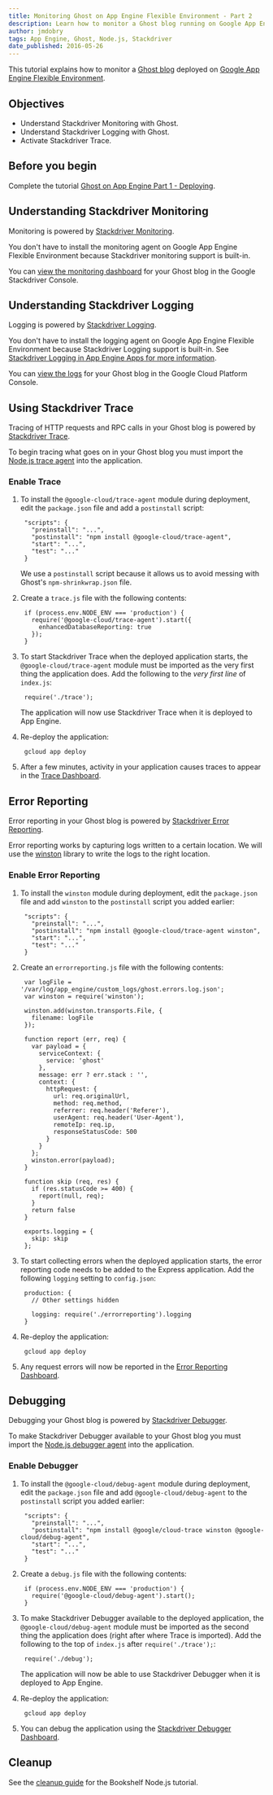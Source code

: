 ```yaml
---
title: Monitoring Ghost on App Engine Flexible Environment - Part 2
description: Learn how to monitor a Ghost blog running on Google App Engine flexible environment.
author: jmdobry
tags: App Engine, Ghost, Node.js, Stackdriver
date_published: 2016-05-26
---
```

This tutorial explains how to monitor a [Ghost blog][ghost] deployed on
[Google App Engine Flexible Environment][flex].

## Objectives

* Understand Stackdriver Monitoring with Ghost.
* Understand Stackdriver Logging with Ghost.
* Activate Stackdriver Trace.

## Before you begin

Complete the tutorial [Ghost on App Engine Part 1 - Deploying][deploying].

## Understanding Stackdriver Monitoring

Monitoring is powered by [Stackdriver Monitoring][monitoring].

You don't have to install the monitoring agent on Google App Engine Flexible
Environment because Stackdriver monitoring support is built-in.

You can [view the monitoring dashboard][mon_dash] for your Ghost blog in the
Google Stackdriver Console.

[monitoring]: https://cloud.google.com/monitoring/
[mon_dash]: https://app.google.stackdriver.com/services/app-engine/

## Understanding Stackdriver Logging

Logging is powered by [Stackdriver Logging][logging].

You don't have to install the logging agent on Google App Engine Flexible
Environment because Stackdriver Logging support is built-in. See
[Stackdriver Logging in App Engine Apps for more information][logging].

You can [view the logs][logs] for your Ghost blog in the Google Cloud Platform
Console.

[logging]: https://cloud.google.com/logging/
[gae_logging]: https://cloud.google.com/appengine/articles/logging
[logs]: https://console.cloud.google.com/logs?service=appengine.googleapis.com

## Using Stackdriver Trace

Tracing of HTTP requests and RPC calls in your Ghost blog is powered by
[Stackdriver Trace][trace].

To begin tracing what goes on in your Ghost blog you must import the
[Node.js trace agent][trace_agent] into the application.

[trace]: https://cloud.google.com/trace/
[trace_agent]: https://github.com/GoogleCloudPlatform/cloud-trace-nodejs

### Enable Trace

1. To install the `@google-cloud/trace-agent` module during deployment, edit the
`package.json` file and add a `postinstall` script:

        "scripts": {
          "preinstall": "...",
          "postinstall": "npm install @google-cloud/trace-agent",
          "start": "...",
          "test": "..."
        }

    We use a `postinstall` script because it allows us to avoid messing with
    Ghost's `npm-shrinkwrap.json` file.

1. Create a `trace.js` file with the following contents:

        if (process.env.NODE_ENV === 'production') {
          require('@google-cloud/trace-agent').start({
            enhancedDatabaseReporting: true
          });
        }

1. To start Stackdriver Trace when the deployed application starts, the
`@google-cloud/trace-agent` module must be imported as the very first thing the
application does. Add the following to the _very first line_ of `index.js`:

        require('./trace');

    The application will now use Stackdriver Trace when it is deployed to App
    Engine.

1. Re-deploy the application:

        gcloud app deploy

1. After a few minutes, activity in your application causes traces to appear in
the [Trace Dashboard][trace_dashboard].

[trace_dashboard]: https://console.cloud.google.com/traces/traces

## Error Reporting

Error reporting in your Ghost blog is powered by [Stackdriver Error Reporting][errorreporting].

Error reporting works by capturing logs written to a certain location. We will
use the [winston][winston] library to write the logs to the right location.

[winston]: https://github.com/winstonjs/winston

### Enable Error Reporting

1. To install the `winston` module during deployment, edit the `package.json`
file and add `winston` to the `postinstall` script you added earlier:

        "scripts": {
          "preinstall": "...",
          "postinstall": "npm install @google-cloud/trace-agent winston",
          "start": "...",
          "test": "..."
        }

1. Create an `errorreporting.js` file with the following contents:

        var logFile = '/var/log/app_engine/custom_logs/ghost.errors.log.json';
        var winston = require('winston');

        winston.add(winston.transports.File, {
          filename: logFile
        });

        function report (err, req) {
          var payload = {
            serviceContext: {
              service: 'ghost'
            },
            message: err ? err.stack : '',
            context: {
              httpRequest: {
                url: req.originalUrl,
                method: req.method,
                referrer: req.header('Referer'),
                userAgent: req.header('User-Agent'),
                remoteIp: req.ip,
                responseStatusCode: 500
              }
            }
          };
          winston.error(payload);
        }

        function skip (req, res) {
          if (res.statusCode >= 400) {
            report(null, req);
          }
          return false
        }

        exports.logging = {
          skip: skip
        };

1. To start collecting errors when the deployed application starts, the error
reporting code needs to be added to the Express application. Add the following
`logging` setting to `config.json`:

        production: {
          // Other settings hidden

          logging: require('./errorreporting').logging
        }

1. Re-deploy the application:

        gcloud app deploy

1. Any request errors will now be reported in the [Error Reporting Dashboard][error_dashboard].

[errorreporting]: https://cloud.google.com/error-reporting/
[error_dashboard]: https://console.cloud.google.com/errors

## Debugging

Debugging your Ghost blog is powered by [Stackdriver Debugger][debugger].

To make Stackdriver Debugger available to your Ghost blog you must import the
[Node.js debugger agent][debugger_agent] into the application.

### Enable Debugger

1. To install the `@google-cloud/debug-agent` module during deployment, edit the
`package.json` file and add `@google-cloud/debug-agent` to the `postinstall` script
you added earlier:

        "scripts": {
          "preinstall": "...",
          "postinstall": "npm install @google/cloud-trace winston @google-cloud/debug-agent",
          "start": "...",
          "test": "..."
        }

1. Create a `debug.js` file with the following contents:

        if (process.env.NODE_ENV === 'production') {
          require('@google-cloud/debug-agent').start();
        }

1. To make Stackdriver Debugger available to the deployed application, the
`@google-cloud/debug-agent` module must be imported as the second thing the
application does (right after where Trace is imported). Add the following to the
top of `index.js` after `require('./trace');`:

        require('./debug');

    The application will now be able to use Stackdriver Debugger when it is
    deployed to App Engine.

1. Re-deploy the application:

        gcloud app deploy

1. You can debug the application using the [Stackdriver Debugger Dashboard][debugger_dashboard].

[debugger]: https://cloud.google.com/debugger/
[debugger_agent]: https://github.com/GoogleCloudPlatform/cloud-debug-nodejs
[debugger_dashboard]: https://console.cloud.google.com/debug

## Cleanup

See the [cleanup guide][cleanup] for the Bookshelf Node.js tutorial.

[cleanup]: https://cloud.google.com/nodejs/getting-started/delete-tutorial-resources
[deploying]: https://cloud.google.com/community/tutorials/ghost-on-app-engine-part-1-deploying
[ghost]: https://ghost.org/
[flex]: https://cloud.google.com/appengine/docs/flexible/nodejs/
